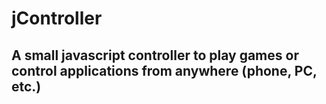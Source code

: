 # jController #

## A small javascript controller to play games or control applications from anywhere (phone, PC, etc.)